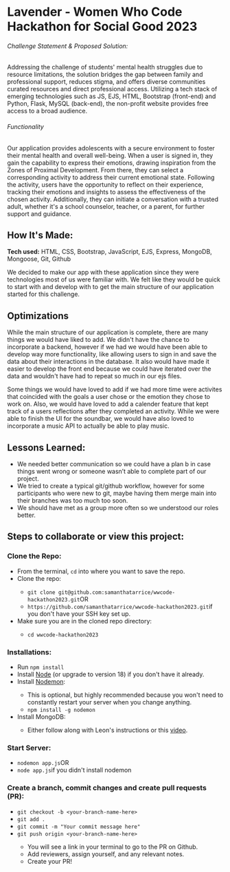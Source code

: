 # Lavender - Women Who Code Hackathon for Social Good 2023

<h6>Challenge Statement & Proposed Solution:</h6>
<p>Addressing the challenge of students' mental health struggles due to resource limitations, the solution bridges the gap between family and professional support, reduces stigma, and offers diverse communities curated resources and direct professional access. Utilizing a tech stack of emerging technologies such as JS, EJS, HTML, Bootstrap (front-end) and Python, Flask, MySQL (back-end), the non-profit website provides free access to a broad audience.</p>

<h6>Functionality</h6>
<p>Our application provides adolescents with a secure environment to foster their mental health and overall well-being. When a user is signed in, they gain the capability to express their emotions, drawing inspiration from the Zones of Proximal Development. From there, they can select a corresponding activity to address their current emotional state. Following the activity, users have the opportunity to reflect on their experience, tracking their emotions and insights to assess the effectiveness of the chosen activity. Additionally, they can initiate a conversation with a trusted adult, whether it's a school counselor, teacher, or a parent, for further support and guidance.</p>

## How It's Made:

**Tech used:** HTML, CSS, Bootstrap, JavaScript, EJS, Express, MongoDB, Mongoose, Git, Github

We decided to make our app with these application since they were technologies most of us were familiar with. We felt like they would be quick to start with and develop with to get the main structure of our application started for this challenge.

## Optimizations

While the main structure of our application is complete, there are many things we would have liked to add. We didn't have the chance to incorporate a backend, however if we had we would have been able to develop way more functionality, like allowing users to sign in and save the data about their interactions in the database. It also would have made it easier to develop the front end because we could have iterated over the data and wouldn't have had to repeat so much in our ejs files.

Some things we would have loved to add if we had more time were activites that coincided with the goals a user chose or the emotion they chose to work on. Also, we would have loved to add a calender feature that kept track of a users reflections after they completed an activity. While we were able to finish the UI for the soundbar, we would have also loved to incorporate a music API to actually be able to play music.

## Lessons Learned:

- We needed better communication so we could have a plan b in case things went wrong or someone wasn’t able to complete part of our project.
- We tried to create a typical git/github workflow, however for some participants who were new to git, maybe having them merge main into their branches was too much too soon.
- We should have met as a group more often so we understood our roles better.

<h2>Steps to collaborate or view this project:</h2>

<h3>Clone the Repo:</h3>
<ul>
  <li>From the terminal, <code>cd</code> into where you want to save the repo.</li>
  <li>Clone the repo:</li>
    <ul>
      <li><code>git clone git@github.com:samanthatarrice/wwcode-hackathon2023.git</code>OR</li>
      <li><code>https://github.com/samanthatarrice/wwcode-hackathon2023.git</code>if you don't have your SSH key set up.</li>
    </ul>
  <li>Make sure you are in the cloned repo directory:</li>
  <ul>
    <li><code>cd wwcode-hackathon2023</code></li>
  </ul>
</ul>

<h3>Installations:</h3>
<ul>
  <li>Run <code>npm install</code></li>
  <li>Install <a href="https://www.npmjs.com/package/nodemon" target="_blank">Node</a> (or upgrade to version 18) if you don't have it already.</li>
  <li>Install <a href="https://www.npmjs.com/package/nodemon" target="_blank">Nodemon</a>:</li>
  <ul>
    <li>This is optional, but highly recommended because you won't need to constantly restart your server when you change anything.</li>
    <li><code>npm install -g nodemon</code></li>
  </ul>
  <li>Install MongoDB:</li>
  <ul>
    <li>Either follow along with Leon's instructions or this <a href="https://youtu.be/wcx3f0eUiAw?si=kCOEdtTTZT2sbIbU" target="_blank">video</a>.</li>
  </ul>
</ul>

<h3>Start Server:</h3>
<ul>
  <li><code>nodemon app.js</code>OR</li>
  <li><code>node app.js</code>if you didn't install nodemon</li>
</ul>

<h3>Create a branch, commit changes and create pull requests (PR):</h3>
<ul>
  <li><code>git checkout -b &lt;your-branch-name-here&gt;</code></li>
  <li><code>git add .</code></li>
  <li><code>git commit -m "Your commit message here"</code></li>
  <li><code>git push origin &lt;your-branch-name-here&gt;</code></li>
    <ul>
      <li>You will see a link in your terminal to go to the PR on Github.</li>
      <li>Add reviewers, assign yourself, and any relevant notes.</li>
      <li>Create your PR!</li>
    </ul>
</ul>
